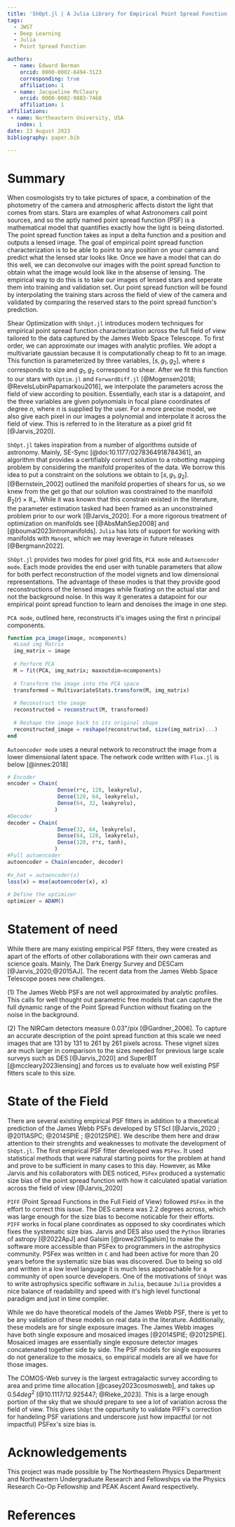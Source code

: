 ```yaml
---
title: 'ShOpt.jl | A Julia Library for Empirical Point Spread Function Characterization of JWST NIRCam Images'
tags:
  - JWST 
  - Deep Learning
  - Julia 
  - Point Spread Function

authors:
  - name: Edward Berman
    orcid: 0000-0002-8494-3123
    corresponding: true
    affiliation: 1
  - name: Jacqueline McCleary
    orcid: 0000-0002-9883-7460
    affiliation: 1
affiliations:
 - name: Northeastern University, USA
   index: 1
date: 23 August 2023
bibliography: paper.bib

---
```


# Summary
When cosmologists try to take pictures of space, a combination of the photometry of the camera and atmospheric affects distort the light that comes from stars. Stars are examples of what Astronomers call point sources, and so the aptly named point spread function (PSF) is a mathematical model that quantifies exactly how the light is being distorted. The point spread function takes as input a delta function and a position and outputs a lensed image. The goal of empirical point spread function characterization is to be able to point to any position on your camera and predict what the lensed star looks like. Once we have a model that can do this well, we can deconvolve our images with the point spread function to obtain what the image would look like in the absense of lensing. The empirical way to do this is to take our images of lensed stars and seperate them into training and validation set. Our point spread function will be found by interpolating the training stars across the field of view of the camera and validated by comparing the reserved stars to the point spread function's prediction.

Shear Optimization with `ShOpt.jl` introduces modern techniques for empirical point spread function characterization across the full field of view tailored to the data captured by the James Webb Space Telescope. To first order, we can approximate our images with analytic profiles. We adopt a multivariate gaussian because it is computationally cheap to fit to an image. This function is parameterized by three variables, $[s, g_1, g_2]$, where $s$ corresponds to size and $g_1 , g_2$ correspond to shear. After we fit this function to our stars with `Optim.jl` and `ForwardDiff.jl` [@Mogensen2018; @RevelsLubinPapamarkou2016], we interpolate the parameters across the field of view according to position. Essentially, each star is a datapoint, and the three variables are given polynomials in focal plane coordinates of degree $n$, where $n$ is supplied by the user. For a more precise model, we also give each pixel in our images a polynomial and interpolate it across the field of view. This is referred to in the literature as a pixel grid fit [@Jarvis_2020]. 

`ShOpt.jl` takes inspiration from a number of algorithms outside of astronomy. Mainly, SE-Sync [@doi:10.1177/0278364918784361], an algorithm that provides a certifiably correct solution to a robotting mapping problem by considering the manifold properites of the data. We borrow this idea to put a constraint on the solutions we obtain to $[s, g_1, g_2]$. [@Bernstein_2002] outlined the manifold properties of shears for us, so we knew from the get go that our solution was constrained to the manifold $B_2(r) \times \mathbb{R}_{+}$. While it was known that this constrain existed in the literature, the parameter estimation tasked had been framed as an unconstrained problem prior to our work  [@Jarvis_2020]. For a more rigorous treatment of optimization on manifolds see [@AbsMahSep2008] and [@boumal2023intromanifolds]. `Julia` has lots of support for working with manifolds with `Manopt`, which we may leverage in future releases [@Bergmann2022]. 

`ShOpt.jl` provides two modes for pixel grid fits, `PCA mode` and `Autoencoder mode`. Each mode provides the end user with tunable parameters that allow for both perfect reconstruction of the model vignets and low dimensional representations. The advantage of these modes is that they provide good reconstructions of the lensed images while fixating on the actual star and not the background noise. In this way it generates a datapoint for our empirical point spread function to learn and denoises the image in one step.

`PCA mode`, outlined here, reconstructs it's images using the first n principal components.
```Julia
function pca_image(image, ncomponents)    
  #Load img Matrix
  img_matrix = image
    
  # Perform PCA    
  M = fit(PCA, img_matrix; maxoutdim=ncomponents)    
    
  # Transform the image into the PCA space    
  transformed = MultivariateStats.transform(M, img_matrix)    
    
  # Reconstruct the image    
  reconstructed = reconstruct(M, transformed)    
    
  # Reshape the image back to its original shape    
  reconstructed_image = reshape(reconstructed, size(img_matrix)...)    
end    
```
`Autoencoder mode` uses a neural network to reconstruct the image from a lower dimensional latent space. The network code written with `Flux.jl` is below [@innes:2018]
```Julia
# Encoder    
encoder = Chain(    
                Dense(r*c, 128, leakyrelu),    
                Dense(128, 64, leakyrelu),    
                Dense(64, 32, leakyrelu),    
               )    
#Decoder
decoder = Chain(    
                Dense(32, 64, leakyrelu),    
                Dense(64, 128, leakyrelu),    
                Dense(128, r*c, tanh),    
               )    
#Full autoencoder
autoencoder = Chain(encoder, decoder)    
                      
#x_hat = autoencoder(x)    
loss(x) = mse(autoencoder(x), x)    
    
# Define the optimizer    
optimizer = ADAM()    

```

# Statement of need
While there are many existing empirical PSF fitters, they were created as apart of the efforts of other collaborations with their own cameras and science goals. Mainly, The Dark Energy Survey and DESCam [@Jarvis_2020;@2015AJ]. The recent data from the James Webb Space Telescope poses new challenges. 

(1) The James Webb PSFs are not well approximated by analytic profiles. This calls for well thought out parametric free models that can capture the full dynamic range of the Point Spread Function without fixating on the noise in the background.  

(2) The NIRCam detectors measure 0.03"/pix [@Gardner_2006]. To capture an accurate description of the point spread function at this scale we need images that are $131$ by $131$ to $261$ by $261$ pixels across. These vignet sizes are much larger in comparison to the sizes needed for previous large scale surveys such as DES [@Jarvis_2020] and SuperBIT [@mccleary2023lensing] and forces us to evaluate how well existing PSF fitters scale to this size.


# State of the Field
There are several existing empirical PSF fitters in addition to a theoretical prediction of the James Webb PSFs developed by STScI [@Jarvis_2020 ; @2011ASPC; @2014SPIE ; @2012SPIE]. We describe them here and draw attention to their strenghts and weaknesses to motivate the development of `ShOpt.jl`. The first empirical PSF fitter developed was `PSFex`. It used statistical methods that were natural starting points for the problem at hand and prove to be sufficient in many cases to this day. However, as Mike Jarvis and his collaborators with DES noticed, `PSFex` produced a systematic size bias of the point spread function with how it calculated spatial variation across the field of view [@Jarvis_2020] 

`PIFF` (Point Spread Functions in the Full Field of View) followed `PSFex` in the effort to correct this issue. The DES camera was $2.2$ degrees across, which was large enough for the size bias to become noticable for their efforts. `PIFF` works in focal plane coordinates as opposed to sky coordinates which fixes the systematic size bias. Jarvis and DES also used the `Python` libraries of astropy [@2022ApJ] and Galsim [@rowe2015galsim] to make the software more accessible than PSFex to programmers in the astrophysics community. PSFex was written in `C` and had been active for more than 20 years before the systematic size bias was discovered. Due to being so old and written in a low level language it is much less approachable for a community of open source developers. One of the motivations of `ShOpt` was to write astrophysics specific software in `Julia`, because `Julia` provides a nice balance of readability and speed with it's high level functional paradigm and just in time compiler.

While we do have theoretical models of the James Webb PSF, there is yet to be any validation of these models on real data in the literature. Additionally, these models are for single exposure images. The James Webb images have both single exposure and mosaiced images [@2014SPIE; @2012SPIE]. Mosaiced images are essentially single exposure detector images concatenated together side by side. The PSF models for single exposures do not generalize to the mosaics, so empirical models are all we have for those images.  

The COMOS-Web survey is the largest extragalactic survey according to area and prime time allocation [@casey2023cosmosweb], and takes up $0.54 deg^2$ [@10.1117/12.925447; @Rieke_2023]. This is a large enough portion of the sky that we should prepare to see a lot of variation across the field of view. This gives `ShOpt` the oppurtunity to validate PIFF's correction for handeling PSF variations and underscore just how impactful (or not impactful) PSFex's size bias is. 

# Acknowledgements
This project was made possible by The Northeastern Physics Department and Northeastern Undergraduate Research and Fellowships via the Physics Research Co-Op Fellowship and PEAK Ascent Award respectively.

# References
